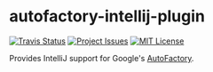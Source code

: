 # autofactory-intellij-plugin
[![Travis Status](https://img.shields.io/travis/matan129/autofactory-intellij-plugin/develop.svg)](https://travis-ci.org/matan129/autofactory-intellij-plugin) [![Project Issues](https://img.shields.io/github/issues/matan129/autofactory-intellij-plugin.svg)](https://github.com/matan129/autofactory-intellij-plugin/issues) [![MIT License](https://img.shields.io/badge/license-MIT-blue.svg)](https://raw.githubusercontent.com/matan129/autofactory-intellij-plugin/master/LICENSE)

Provides IntelliJ support for Google's [AutoFactory](https://github.com/google/auto/tree/master/factory).

